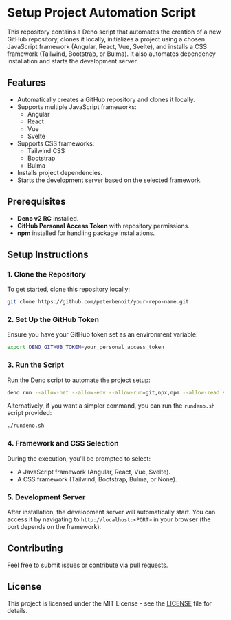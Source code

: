 
# Setup Project Automation Script

This repository contains a Deno script that automates the creation of a new GitHub repository, clones it locally, initializes a project using a chosen JavaScript framework (Angular, React, Vue, Svelte), and installs a CSS framework (Tailwind, Bootstrap, or Bulma). It also automates dependency installation and starts the development server.

## Features

- Automatically creates a GitHub repository and clones it locally.
- Supports multiple JavaScript frameworks:
  - Angular
  - React
  - Vue
  - Svelte
- Supports CSS frameworks:
  - Tailwind CSS
  - Bootstrap
  - Bulma
- Installs project dependencies.
- Starts the development server based on the selected framework.

## Prerequisites

- **Deno v2 RC** installed.
- **GitHub Personal Access Token** with repository permissions.
- **npm** installed for handling package installations.

## Setup Instructions

### 1. Clone the Repository

To get started, clone this repository locally:

```bash
git clone https://github.com/peterbenoit/your-repo-name.git
```

### 2. Set Up the GitHub Token

Ensure you have your GitHub token set as an environment variable:

```bash
export DENO_GITHUB_TOKEN=your_personal_access_token
```

### 3. Run the Script

Run the Deno script to automate the project setup:

```bash
deno run --allow-net --allow-env --allow-run=git,npx,npm --allow-read setup-project.ts
```

Alternatively, if you want a simpler command, you can run the `rundeno.sh` script provided:

```bash
./rundeno.sh
```

### 4. Framework and CSS Selection

During the execution, you'll be prompted to select:
- A JavaScript framework (Angular, React, Vue, Svelte).
- A CSS framework (Tailwind, Bootstrap, Bulma, or None).

### 5. Development Server

After installation, the development server will automatically start. You can access it by navigating to `http://localhost:<PORT>` in your browser (the port depends on the framework).

## Contributing

Feel free to submit issues or contribute via pull requests.

## License

This project is licensed under the MIT License - see the [LICENSE](LICENSE) file for details.
